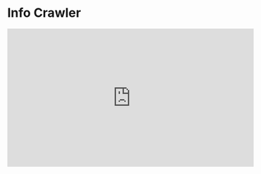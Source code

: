 # Info Crawler

<iframe width="560" height="315" src="https://www.youtube.com/embed/3SprUHUJoXk" title="YouTube video player" frameborder="0" allow="accelerometer; autoplay; clipboard-write; encrypted-media; gyroscope; picture-in-picture" allowfullscreen></iframe>
